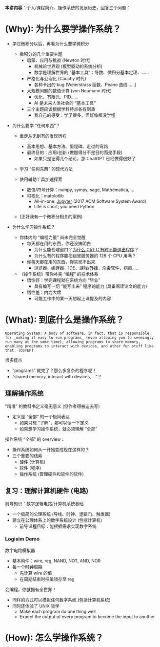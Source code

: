 **本讲内容**：个人/课程简介、操作系统的发展历史，回答三个问题：

#   (Why): 为什么要学操作系统？

-  学过微积分以后，再看为什么要学微积分
	- 微积分的几个重要主题
		- 启蒙、应用与挑战 (Newton 时代)
			-   机械论世界观 (模型驱动的系统分析)
			-   数学是理解世界的 “基本工具”：导数、微积分基本定理、……
		-  严格化与公理化 (Cauchy 时代)
			-   各种卡出的 bug (Weierstrass 函数、Peano 曲线……)
		-   大规模问题的数值计算 (von Neumann 时代)
			-   优化、有限元、PID……
			-   AI 是未来人类社会的 “基本工具”
		- 三个主题应该根据学科特点各有侧重
			-   我自己的感受：学了很多，但好像都没学懂
- 为什么要学 “任何东西”？
	- 重走从无到有的发现历程
		-   基本思想、基本方法、里程碑、走过的弯路
		-   最终目的：应用/创新 (做题得分不是目的而是手段)
		    -   如果只是记得几个结论，那 ChatGPT 已经做得很好了
	- 学习 “任何东西” 的现代方法

	-   使用辅助工具加速探索
	    -   数值/符号计算：numpy, sympy, sage, Mathematica, ...
	    -   可视化：matplotlib
	        -   All-in-one: [Jupyter](http://jupyter.org/) (2017 ACM Software System Award)
	        -   Life is short; you need Python
	-   (正好我有一个微积分相关的案例)
	
- 为什么学习操作系统？

	- 你体内的 “编程力量” 尚未完全觉醒
		-  每天都在用的东西，你还没搞明白
			-   为什么能创建窗口？[为什么 Ctrl-C 有时不能退出程序](https://stackoverflow.blog/2017/05/23/stack-overflow-helping-one-million-developers-exit-vim/)？
			-   为什么有的程序能把组里服务器的 128 个 CPU 用满？
		-   你每天都在用的东西，你实现不出来
			-   浏览器、编译器、IDE、游戏/外挂、杀毒软件、病毒……
	- 《操作系统》带你补完 “编程” 的技术体系
		-  悟性好：学完课程就在系统方向 “毕业”
			-   具有编写一切 “能写出来” 程序的能力 (具备阅读论文的能力)
		-   悟性差：内力大增
			-   可能工作中的某一天想起上课提及的内容


#  (What): 到底什么是操作系统？

```
Operating System: A body of software, in fact, that is responsible for _making it easy to run programs_ (even allowing you to seemingly run many at the same time), allowing programs to share memory, enabling programs to interact with devices, and other fun stuff like that. (OSTEP)
```

很多疑点

-   “programs” 就完了？那么多复杂的程序呢！
-   “shared memory, interact with devices, ...”？

## 理解操作系统

“精准” 的教科书定义毫无意义 (但作者得被迫去写)

-   定义是 “全部” 的一个极简表达
    -   如果只想 “了解”，那可以读一下定义
    -   如果想学习操作系统，就必须理解 “全部”

操作系统 “全部” 的 overview：

-   操作系统如何从一开始变成现在这样的？
-   三个重要的线索
    -   硬件 (计算机)
    -   软件 (程序)
    -   操作系统 (管理硬件和软件的软件)

## 复习：理解计算机硬件 (电路)

前导知识：数字逻辑电路/计算机系统基础

-   一个极简的公理系统 (导线、时钟、逻辑门、触发器)
-   建立在公理体系上的数字系统设计 (包括计算机)
    -   前导课程目标：能根据需求实现数字系统

### Logisim Demo

数字电路模拟器

-   基本构件：wire, reg, NAND, NOT, AND, NOR
-   每一个时钟周期
    -   先计算 wire 的值
    -   在周期结束时把值锁存至 reg

会编程，你就拥有全世界！

-   同样的方式可以模拟任何数字系统 (包括计算机系统)
-   同时还体验了 UNIX 哲学
    -   Make each program do one thing well
    -   Expect the output of every program to become the input to another

#   (How): 怎么学操作系统？